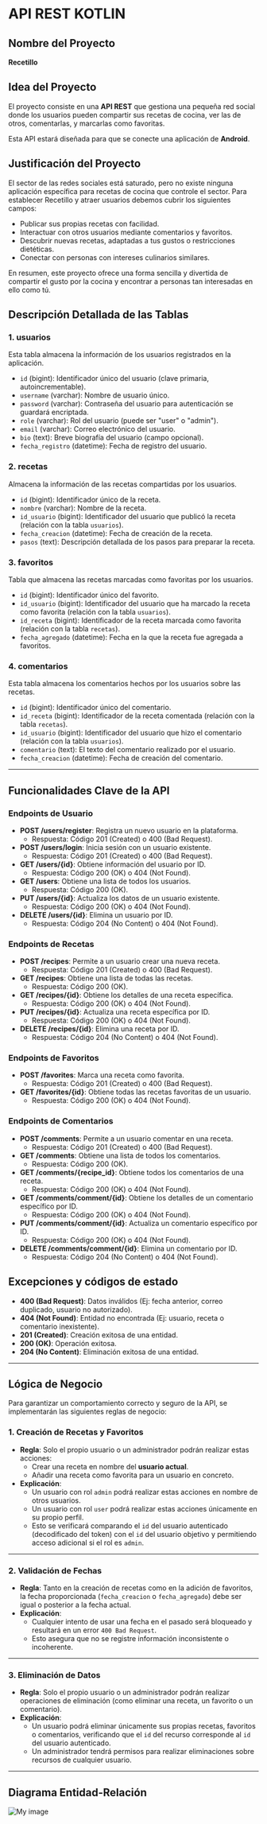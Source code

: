 # API REST KOTLIN

## Nombre del Proyecto
**Recetillo**

## Idea del Proyecto

El proyecto consiste en una **API REST** que gestiona una pequeña red social donde los usuarios pueden compartir sus recetas de cocina, ver las de otros, comentarlas, y marcarlas como favoritas.

Esta API estará diseñada para que se conecte una aplicación de **Android**.

## Justificación del Proyecto

El sector de las redes sociales está saturado, pero no existe ninguna aplicación específica para recetas de cocina que controle el sector. Para establecer Recetillo y atraer usuarios debemos cubrir los siguientes campos:

- Publicar sus propias recetas con facilidad.
- Interactuar con otros usuarios mediante comentarios y favoritos.
- Descubrir nuevas recetas, adaptadas a tus gustos o restricciones dietéticas.
- Conectar con personas con intereses culinarios similares.

En resumen, este proyecto ofrece una forma sencilla y divertida de compartir el gusto por la cocina y encontrar a personas tan interesadas en ello como tú.

## Descripción Detallada de las Tablas

### 1. **usuarios**
Esta tabla almacena la información de los usuarios registrados en la aplicación.

- `id` (bigint): Identificador único del usuario (clave primaria, autoincrementable).
- `username` (varchar): Nombre de usuario único.
- `password` (varchar): Contraseña del usuario para autenticación se guardará encriptada.
- `role` (varchar): Rol del usuario (puede ser "user" o "admin").
- `email` (varchar): Correo electrónico del usuario.
- `bio` (text): Breve biografía del usuario (campo opcional).
- `fecha_registro` (datetime): Fecha de registro del usuario.

### 2. **recetas**
Almacena la información de las recetas compartidas por los usuarios.

- `id` (bigint): Identificador único de la receta.
- `nombre` (varchar): Nombre de la receta.
- `id_usuario` (bigint): Identificador del usuario que publicó la receta (relación con la tabla `usuarios`).
- `fecha_creacion` (datetime): Fecha de creación de la receta.
- `pasos` (text): Descripción detallada de los pasos para preparar la receta.

### 3. **favoritos**
Tabla que almacena las recetas marcadas como favoritas por los usuarios.

- `id` (bigint): Identificador único del favorito.
- `id_usuario` (bigint): Identificador del usuario que ha marcado la receta como favorita (relación con la tabla `usuarios`).
- `id_receta` (bigint): Identificador de la receta marcada como favorita (relación con la tabla `recetas`).
- `fecha_agregado` (datetime): Fecha en la que la receta fue agregada a favoritos.

### 4. **comentarios**
Esta tabla almacena los comentarios hechos por los usuarios sobre las recetas.

- `id` (bigint): Identificador único del comentario.
- `id_receta` (bigint): Identificador de la receta comentada (relación con la tabla `recetas`).
- `id_usuario` (bigint): Identificador del usuario que hizo el comentario (relación con la tabla `usuarios`).
- `comentario` (text): El texto del comentario realizado por el usuario.
- `fecha_creacion` (datetime): Fecha de creación del comentario.

---

## Funcionalidades Clave de la API

### Endpoints de Usuario
- **POST /users/register**: Registra un nuevo usuario en la plataforma.
  - Respuesta: Código 201 (Created) o 400 (Bad Request).
- **POST /users/login**: Inicia sesión con un usuario existente.
  - Respuesta: Código 201 (Created) o 400 (Bad Request).
- **GET /users/{id}**: Obtiene información del usuario por ID.
  - Respuesta: Código 200 (OK) o 404 (Not Found).
- **GET /users**: Obtiene una lista de todos los usuarios.
  - Respuesta: Código 200 (OK).
- **PUT /users/{id}**: Actualiza los datos de un usuario existente.
  - Respuesta: Código 200 (OK) o 404 (Not Found).
- **DELETE /users/{id}**: Elimina un usuario por ID.
  - Respuesta: Código 204 (No Content) o 404 (Not Found).

### Endpoints de Recetas
- **POST /recipes**: Permite a un usuario crear una nueva receta.
  - Respuesta: Código 201 (Created) o 400 (Bad Request).
- **GET /recipes**: Obtiene una lista de todas las recetas.
  - Respuesta: Código 200 (OK).
- **GET /recipes/{id}**: Obtiene los detalles de una receta específica.
  - Respuesta: Código 200 (OK) o 404 (Not Found).
- **PUT /recipes/{id}**: Actualiza una receta específica por ID.
  - Respuesta: Código 200 (OK) o 404 (Not Found).
- **DELETE /recipes/{id}**: Elimina una receta por ID.
  - Respuesta: Código 204 (No Content) o 404 (Not Found).

### Endpoints de Favoritos
- **POST /favorites**: Marca una receta como favorita.
  - Respuesta: Código 201 (Created) o 400 (Bad Request).
- **GET /favorites/{id}**: Obtiene todas las recetas favoritas de un usuario.
  - Respuesta: Código 200 (OK) o 404 (Not Found).

### Endpoints de Comentarios
- **POST /comments**: Permite a un usuario comentar en una receta.
  - Respuesta: Código 201 (Created) o 400 (Bad Request).
- **GET /comments**: Obtiene una lista de todos los comentarios.
  - Respuesta: Código 200 (OK).
- **GET /comments/{recipe_id}**: Obtiene todos los comentarios de una receta.
  - Respuesta: Código 200 (OK) o 404 (Not Found).
- **GET /comments/comment/{id}**: Obtiene los detalles de un comentario específico por ID.
  - Respuesta: Código 200 (OK) o 404 (Not Found).
- **PUT /comments/comment/{id}**: Actualiza un comentario específico por ID.
  - Respuesta: Código 200 (OK) o 404 (Not Found).
- **DELETE /comments/comment/{id}**: Elimina un comentario por ID.
  - Respuesta: Código 204 (No Content) o 404 (Not Found).

## Excepciones y códigos de estado
- **400 (Bad Request)**: Datos inválidos (Ej: fecha anterior, correo duplicado, usuario no autorizado).
- **404 (Not Found)**: Entidad no encontrada (Ej: usuario, receta o comentario inexistente).
- **201 (Created)**: Creación exitosa de una entidad.
- **200 (OK)**: Operación exitosa.
- **204 (No Content)**: Eliminación exitosa de una entidad.

---

## Lógica de Negocio

Para garantizar un comportamiento correcto y seguro de la API, se implementarán las siguientes reglas de negocio:

### 1. **Creación de Recetas y Favoritos**
- **Regla**: Solo el propio usuario o un administrador podrán realizar estas acciones:
  - Crear una receta en nombre del **usuario actual**.
  - Añadir una receta como favorita para un usuario en concreto.
- **Explicación**:
  - Un usuario con rol `admin` podrá realizar estas acciones en nombre de otros usuarios.
  - Un usuario con rol `user` podrá realizar estas acciones únicamente en su propio perfil.
  - Esto se verificará comparando el `id` del usuario autenticado (decodificado del token) con el `id` del usuario objetivo y permitiendo acceso adicional si el rol es `admin`.

---

### 2. **Validación de Fechas**
- **Regla**: Tanto en la creación de recetas como en la adición de favoritos, la fecha proporcionada (`fecha_creacion` o `fecha_agregado`) debe ser igual o posterior a la fecha actual.
- **Explicación**:
  - Cualquier intento de usar una fecha en el pasado será bloqueado y resultará en un error `400 Bad Request`.
  - Esto asegura que no se registre información inconsistente o incoherente.

---

### 3. **Eliminación de Datos**
- **Regla**: Solo el propio usuario o un administrador podrán realizar operaciones de eliminación (como eliminar una receta, un favorito o un comentario).
- **Explicación**:
  - Un usuario podrá eliminar únicamente sus propias recetas, favoritos o comentarios, verificando que el `id` del recurso corresponde al `id` del usuario autenticado.
  - Un administrador tendrá permisos para realizar eliminaciones sobre recursos de cualquier usuario.

---

## Diagrama Entidad-Relación

![My image](DiagramaER.png)